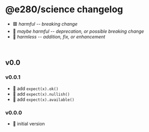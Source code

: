 
# @e280/science changelog

- 🟥 *harmful -- breaking change*
- 🔶 *maybe harmful -- deprecation, or possible breaking change*
- 🍏 *harmless -- addition, fix, or enhancement*

<br/>

## v0.0

### v0.0.1
- 🍏 add `expect(x).ok()`
- 🍏 add `expect(x).nullish()`
- 🍏 add `expect(x).available()`

### v0.0.0
- 🍏 initial version

